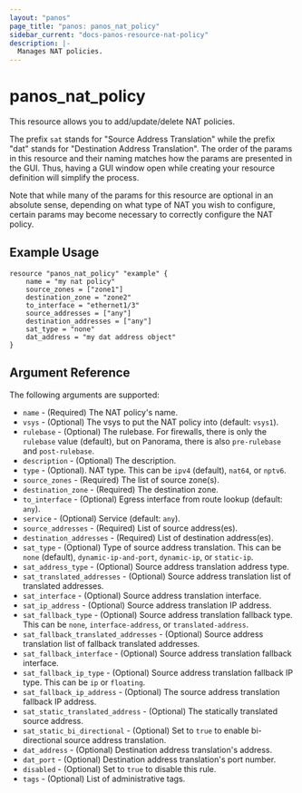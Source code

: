 ```yaml
---
layout: "panos"
page_title: "panos: panos_nat_policy"
sidebar_current: "docs-panos-resource-nat-policy"
description: |-
  Manages NAT policies.
---
```


# panos_nat_policy

This resource allows you to add/update/delete NAT policies.

The prefix `sat` stands for "Source Address Translation" while the prefix "dat"
stands for "Destination Address Translation".  The order of the params in
this resource and their naming matches how the params are presented in
the GUI.  Thus, having a GUI window open while creating your resource
definition will simplify the process.

Note that while many of the params for this resource are optional in an
absolute sense, depending on what type of NAT you wish to configure, certain
params may become necessary to correctly configure the NAT policy.

## Example Usage

```hcl
resource "panos_nat_policy" "example" {
    name = "my nat policy"
    source_zones = ["zone1"]
    destination_zone = "zone2"
    to_interface = "ethernet1/3"
    source_addresses = ["any"]
    destination_addresses = ["any"]
    sat_type = "none"
    dat_address = "my dat address object"
}
```

## Argument Reference

The following arguments are supported:

* `name` - (Required) The NAT policy's name.
* `vsys` - (Optional) The vsys to put the NAT policy into (default:
  `vsys1`).
* `rulebase` - (Optional) The rulebase.  For firewalls, there is only the
  `rulebase` value (default), but on Panorama, there is also `pre-rulebase`
  and `post-rulebase`.
* `description` - (Optional) The description.
* `type` - (Optional). NAT type.  This can be `ipv4` (default), `nat64`, or
  `nptv6`.
* `source_zones` - (Required) The list of source zone(s).
* `destination_zone` - (Required) The destination zone.
* `to_interface` - (Optional) Egress interface from route lookup (default:
  `any`).
* `service` - (Optional) Service (default: `any`).
* `source_addresses` - (Required) List of source address(es).
* `destination_addresses` - (Required) List of destination address(es).
* `sat_type` - (Optional) Type of source address translation.  This can be
  `none` (default), `dynamic-ip-and-port`, `dynamic-ip`, or `static-ip`.
* `sat_address_type` - (Optional) Source address translation address type.
* `sat_translated_addresses` - (Optional) Source address translation list of
  translated addresses.
* `sat_interface` - (Optional) Source address translation interface.
* `sat_ip_address` - (Optional) Source address translation IP address.
* `sat_fallback_type` - (Optional) Source address translation fallback type.
  This can be `none`, `interface-address`, or `translated-address`.
* `sat_fallback_translated_addresses` - (Optional) Source address translation
  list of fallback translated addresses.
* `sat_fallback_interface` - (Optional) Source address translation fallback
  interface.
* `sat_fallback_ip_type` - (Optional) Source address translation fallback
  IP type.  This can be `ip` or `floating`.
* `sat_fallback_ip_address` - (Optional) The source address translation
  fallback IP address.
* `sat_static_translated_address` - (Optional) The statically translated source
  address.
* `sat_static_bi_directional` - (Optional) Set to `true` to enable
  bi-directional source address translation.
* `dat_address` - (Optional) Destination address translation's address.
* `dat_port` - (Optional) Destination address translation's port number.
* `disabled` - (Optional) Set to `true` to disable this rule.
* `tags` - (Optional) List of administrative tags.
